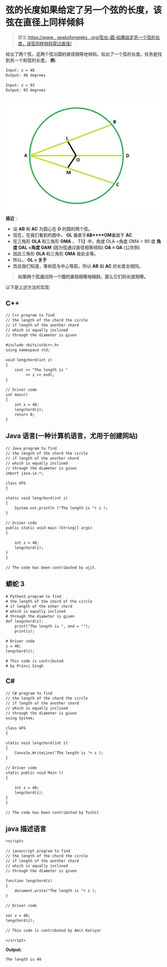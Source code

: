 # 弦的长度如果给定了另一个弦的长度，该弦在直径上同样倾斜

> 原文:[https://www . geeksforgeeks . org/弦长-圆-如果给定另一个弦的长度，该弦同样倾斜穿过直径/](https://www.geeksforgeeks.org/length-of-the-chord-the-circle-if-length-of-the-another-chord-which-is-equally-inclined-through-the-diameter-is-given/)

给出了两个弦，这两个弦沿圆的直径相等地倾斜。给出了一个弦的长度。任务是找到另一个和弦的长度。
**例:**

```
Input: z = 48
Output: 48 degrees

Input: z = 93
Output: 93 degrees
```

![](img/b700af4ca31f1020bf6ac29d86abf7f6.png)

**接近** :

*   设 **AB** 和 **AC** 为圆心在 **O** 的圆的两个弦。
*   现在，在我们看到的图中，
    **OL** 垂直于**AB****OM**垂直于 **AC**
*   在三角形 **OLA** 和三角形 **OMA** 、
    T5】中，角度 OLA =角度 OMA = 90 度
    **角度 OAL =角度 OAM** (因为弦通过直径相等倾斜)
    **OA = OA** (公共侧)
*   因此三角形 **OLA** 和三角形 **OMA** 彼此全等。
*   所以， **OL = 关于**
*   而且我们知道，等和弦与中心等距，所以 **AB** 和 **AC** 的长度会相同。

> **如果两个弦通过同一个圆的直径相等地倾斜，那么它们的长度相等。**

以下是上述方法的实现:

## C++

```
// C++ program to find
// the length of the chord the circle
// if length of the another chord
// which is equally inclined
// through the diameter is given

#include <bits/stdc++.h>
using namespace std;

void lengchord(int z)
{
    cout << "The length is "
         << z << endl;
}

// Driver code
int main()
{
    int z = 48;
    lengchord(z);
    return 0;
}
```

## Java 语言(一种计算机语言，尤用于创建网站)

```
// Java program to find
// the length of the chord the circle
// if length of the another chord
// which is equally inclined
// through the diameter is given
import java.io.*;

class GFG
{

static void lengchord(int z)
{
    System.out.println ("The length is "+ z );
}

// Driver code
public static void main (String[] args)
{

    int z = 48;
    lengchord(z);
}
}

// The code has been contributed by ajit.
```

## 蟒蛇 3

```
# Python3 program to find
# the length of the chord of the circle
# if length of the other chord
# which is equally inclined
# through the diameter is given
def lengchord(z):
    print("The length is ", end = "");
    print(z);

# Driver code
z = 48;
lengchord(z);

# This code is contributed
# by Princi Singh
```

## C#

```
// C# program to find
// the length of the chord the circle
// if length of the another chord
// which is equally inclined
// through the diameter is given
using System;

class GFG
{

static void lengchord(int z)
{
    Console.WriteLine("The length is "+ z );
}

// Driver code
static public void Main ()
{

    int z = 48;
    lengchord(z);
}
}

// The code has been contributed by Tushil
```

## java 描述语言

```
<script>

// javascript program to find
// the length of the chord the circle
// if length of the another chord
// which is equally inclined
// through the diameter is given

function lengchord(z)
{
    document.write("The length is "+ z );
}

// Driver code

var z = 48;
lengchord(z);

// This code is contributed by Amit Katiyar

</script>
```

**Output:** 

```
The length is 48
```